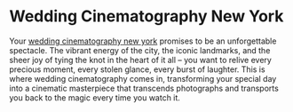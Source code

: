 # Wedding Cinematography New York
Your [wedding cinematography new york](https://dreamlifewedding.com/) promises to be an unforgettable spectacle. The vibrant energy of the city, the iconic landmarks, and the sheer joy of tying the knot in the heart of it all – you want to relive every precious moment, every stolen glance, every burst of laughter. This is where wedding cinematography comes in, transforming your special day into a cinematic masterpiece that transcends photographs and transports you back to the magic every time you watch it. 
